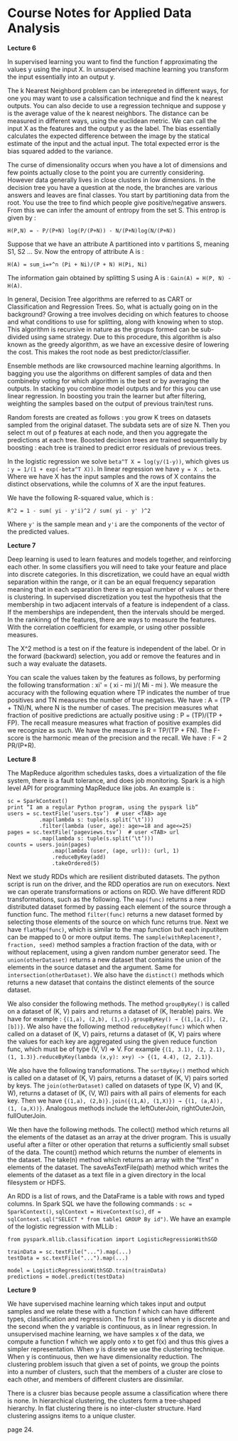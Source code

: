 # Course Notes for Applied Data Analysis

**Lecture 6**

In supervised learning you want to find the function f approximating the values y using the input X. In unsupervised machine learning you transform the input essentially into an output y.

The k Nearest Neighbord problem can be interepreted in different ways, for one you may want to use a calssification technique and find the k nearest outputs. You can also decide to use a regression technique and suppose y is the average value of the k nearest neighbors. The distance can be measured in different ways, using the euclidean metric. We can call the input X as the features and the output y as the label. The bias essentially calculates the expected difference between the image by the statical estimate of the input and the actual input. The total expected error is the bias squared added to the variance. 

The curse of dimensionality occurs when you have a lot of dimensions and few points actually close to the point you are currently considering. However data generally lives in close clusters in low dimensions. In the decision tree you have a question at the node, the branches are various answers and leaves are final classes. You start by partitioning data from the root. You use the tree to find which people give positive/negative answers. From this we can infer the amount of entropy from the set S. This entrop is given by :

```
H(P,N) = - P/(P+N) log(P/(P+N)) - N/(P+N)log(N/(P+N))
```

Suppose that we have an attribute A partitioned into v partitions S, meaning S1, S2 ... Sv. Now the entropy of attribute A is :

```
H(A) = sum_i=+^n (Pi + Ni)/(P + N) H(Pi, Ni)
```

The information gain obtained by splitting S using A is : `Gain(A) = H(P, N) - H(A)`.

In general, Decision Tree algorithms are referred to as CART or Classification and Regression Trees. So, what is actually going on in the background? Growing a tree involves deciding on which features to choose and what conditions to use for splitting, along with knowing when to stop. This algorithm is recursive in nature as the groups formed can be sub-divided using same strategy. Due to this procedure, this algorithm is also known as the greedy algorithm, as we have an excessive desire of lowering the cost. This makes the root node as best predictor/classifier.

Ensemble methods are like crowsourced machine learning algorithms. In bagging you use the algorithms on different samples of data and then combineby voting for which algorithm is the best or by averaging the outputs. In stacking you combine model outputs and for this you can use linear regression. In boosting you train the learner but after filtering, weighting the samples based on the output of previous train/test runs.

Random forests are created as follows : you grow K trees on datasets sampled from the original dataset. The subdata sets are of size N. Then you select m out of p features at each node, and then you aggregate the predictions at each tree. Boosted decision trees are trained sequentially by boosting : each tree is trained to predict error residuals of previous trees.

In the logistic regression we solve `beta^T X = log(y/(1-y))`, which gives us : `y = 1/(1 + exp(-beta^T X))`. In linear regression we have `y = X . beta`. Where we have X has the input samples and the rows of X contains the distinct observations, while the columns of X are the input features.

We have the following R-squared value, which is :

```
R^2 = 1 - sum( yi - y'i)^2 / sum( yi - y' )^2
```

Where `y'` is the sample mean and `y'i` are the components of the vector of the predicted values.

**Lecture 7**

Deep learning is used to learn features and models together, and reinforcing each other. In some classifiers you will need to take your feature and place into discrete categories. In this discretization, we could have an equal width separation within the range, or it can be an equal frequency separation meaning that in each separation there is an equal number of values or there is clustering. In supervised discretization you test the hypothesis that the membership in two adjacent intervals of a feature is independent of a class. If the memberships are independent, then the intervals should be merged. In the rankinng of the features, there are ways to measure the features. With the correlation coefficient for example, or using other possible measures. 

The X^2 method is a test on if the feature is independent of the label. Or in the forward (backward) selection, you add or remove the features and in such a way evaluate the datasets. 

You can scale the values taken by the features as follows, by performing the following transformation : xi' = ( xi - mi )/( Mi - mi ). We measure the accuracy with the following equation where TP indicates the number of true positives and TN measures the number of true negatives. We have : A = (TP + TN)/N, where N is the number of cases. The precision measures what fraction of positive predictions are actually positive using : P = (TP)/(TP + FP). The recall measure measures what fraction of positive examples did we recognize as such. We have the measure is R = TP/(TP + FN). The F-score is the harmonic mean of the precision and the recall. We have : F = 2 PR/(P+R).

**Lecture 8**

The MapReduce algorithm schedules tasks, does a virtualization of the file system, there is a fault tolerance, and does job monitoring. Spark is a high level API for programming MapReduce like jobs. An example is :

```
sc = SparkContext()
print “I am a regular Python program, using the pyspark lib”
users = sc.textFile(‘users.tsv’)  # user <TAB> age
          .map(lambda s: tuple(s.split(‘\t’)))
          .filter(lambda (user, age): age>=18 and age<=25)
pages = sc.textFile(‘pageviews.tsv’)  # user <TAB> url
          .map(lambda s: tuple(s.split(‘\t’)))
counts = users.join(pages)
              .map(lambda (user, (age, url)): (url, 1)
              .reduceByKey(add)
              .takeOrdered(5)
```

Next we study RDDs which are resilient distributed datasets. The python script is run on the driver, and the RDD operatios are run on executors. Next we can operate transformations or actions on RDD. We have different RDD transformations, such as the following. The `map(func)` returns a new distributed dataset formed by passing each element of the source through a function func. The method `filter(func)` returns a new dataset formed by selecting those elements of the source on which func returns true. Next we have `flatMap(func)`, which is similar to the map function but each inputitem can be mapped to 0 or more output items. The `sample(withReplacement?, fraction, seed)` method samples a fraction fraction of the data, with or without replacement, using a given random number generator seed. The `union(otherDataset)` returns a new dataset that contains the union of the elements in the source dataset and the argument. Same for `intersection(otherDataset)`. We also have the `distinct()` methods which returns a new dataset that contains the distinct elements of the source dataset.

We also consider the following methods. The method `groupByKey()` is called on a dataset of (K, V) pairs and returns a dataset of (K, Iterable<V>) pairs. We have for example : `{(1,a), (2,b), (1,c)}.groupByKey() → {(1,[a,c]), (2,[b])}`. We also have the following method `reduceByKey(func)` which when called on a dataset of (K, V) pairs, returns a dataset of (K, V) pairs where the values for each key are aggregated using the given reduce function func, which must be of type (V, V) => V. For example `{(1, 3.1), (2, 2.1), (1, 1.3)}.reduceByKey(lambda (x,y): x+y) -> {(1, 4.4), (2, 2.1)}`.
          
We also have the following transformations. The `sortByKey()` method which is called on a dataset of (K, V) pairs, returns a dataset of (K, V) pairs sorted by keys. The `join(otherDataset)` called on datasets of type (K, V) and (K, W), returns a dataset of (K, (V, W)) pairs with all pairs of elements for each key. Then we have `{(1,a), (2,b)}.join({(1,A), (1,X)}) → {(1, (a,A)), (1, (a,X))}`. Analogous methods include the leftOuterJoin, rightOuterJoin, fullOuterJoin.

We then have the following methods. The collect() method which returns all the elements of the dataset as an array at the driver program. This is usually useful after a filter or other operation that returns a sufficiently small subset of the data. The count() method which returns the number of elements in the dataset. The take(n) method which returns an array with the “first” n elements of the dataset. The saveAsTextFile(path) method which writes the elements of the dataset as a text file in a given directory in the local filesystem or HDFS.

An RDD is a list of rows, and the DataFrame is a table with rows and typed columns. In Spark SQL we have the following commands : `sc = SparkContext()`, `sqlContext = HiveContext(sc)`, `df = sqlContext.sql("SELECT * from table1 GROUP By id")`. We have an example of the logistic regression with MLLib : 

```
from pyspark.mllib.classification import LogisticRegressionWithSGD

trainData = sc.textFile("...").map(...)
testData = sc.textFile("...").map(...)

model = LogisticRegressionWithSGD.train(trainData)
predictions = model.predict(testData)
```

**Lecture 9**

We have supervised machine learning which takes input and output samples and we relate these with a function f which can have different types, classification and regression. The first is used when y is discrete and the second when the y variable is continuous, as in linear regression. In unsupervised machine learning, we have samples x of the data, we compute a function f which we apply onto x to get f(x) and thus this gives a simpler representation. When y is disrete we use the clustering technique. When y is continuous, then we have dimensionality reduction. The clustering problem issuch that given a set of points, we group the points into a number of clusters, such that the members of a cluster are close to each other, and members of different clusters are dissimilar. 

There is a clusrer bias because people assume a classification where there is none. In hierarchical clustering, the clusters form a tree-shaped hierarchy. In flat clustering there is no inter-cluster structure. Hard clustering assigns items to a unique cluster. 

page 24.
